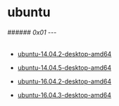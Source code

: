 # ubuntu

###### ###### 0x01 ---

* [ubuntu-14.04.2-desktop-amd64](https://s3.)

* [ubuntu-14.04.5-desktop-amd64](https://s3.)

* [ubuntu-16.04.2-desktop-amd64](https://s3.)

* [ubuntu-16.04.3-desktop-amd64](https://s3.)
